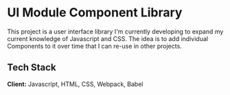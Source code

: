 # UI Module Component Library

This project is a user interface library I'm currently developing to expand my current knowledge of Javascript and CSS. The idea is to add individual Components to it over time that I can re-use in other projects.




## Tech Stack

**Client:** Javascript, HTML, CSS, Webpack, Babel
